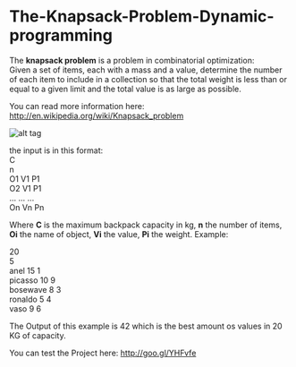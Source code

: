 # The-Knapsack-Problem-Dynamic-programming
The **knapsack problem** is a problem in combinatorial optimization: <br />
Given a set of items, each with a mass and a value, determine the number of each item to include in a collection so that the total weight is less than or equal to a given limit and the total value is as large as possible.

You can read more information here: http://en.wikipedia.org/wiki/Knapsack_problem

![alt tag](https://cloud.githubusercontent.com/assets/6472330/6100009/de3be7dc-affe-11e4-8fb9-f5d57a64b767.gif)

the input is in this format: <br />
C <br />
n <br />
O1 V1 P1 <br />
O2 V1 P1 <br />
... ... ... <br />
On Vn Pn <br />

Where **C** is the maximum backpack capacity in kg, **n** the number of items, **Oi** the name of object, **Vi** the value, **Pi** the weight. Example:<br />

20 <br />
5 <br />
anel 15 1 <br />
picasso 10 9 <br />
bosewave 8 3 <br />
ronaldo 5 4 <br />
vaso 9 6 <br />

The Output of this example is 42 which is the best amount os values in 20 KG of capacity.

You can test the Project here: http://goo.gl/YHFvfe
